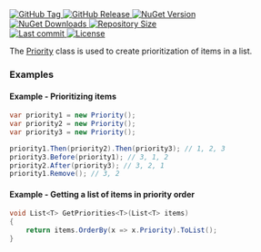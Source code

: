<a href="https://github.com/TJC-Tools/TJC.Priority/tags">
  <img alt="GitHub Tag" src="https://img.shields.io/github/v/tag/TJC-Tools/TJC.Priority?style=for-the-badge&logo=tag&logoColor=white&labelColor=24292f&color=blue" />
</a>

<a href="https://github.com/TJC-Tools/TJC.Priority/releases/latest">
  <img alt="GitHub Release" src="https://img.shields.io/github/v/release/TJC-Tools/TJC.Priority?style=for-the-badge&logo=starship&logoColor=D9E0EE&labelColor=302D41&&color=green&include_prerelease&sort=semver" />
</a>

<a href="https://www.nuget.org/packages/TJC.Priority">
  <img alt="NuGet Version" src="https://img.shields.io/nuget/v/TJC.Priority?style=for-the-badge&logo=nuget&logoColor=white&labelColor=004880&color=blue" />
</a>

<br/>

<a href="https://www.nuget.org/packages/TJC.Priority">
  <img alt="NuGet Downloads" src="https://img.shields.io/nuget/dt/TJC.Priority?style=for-the-badge&logo=nuget&logoColor=white&labelColor=004880&color=yellow" />
</a>

<a href="https://github.com/TJC-Tools/TJC.Priority">
  <img alt="Repository Size" src="https://img.shields.io/github/repo-size/TJC-Tools/TJC.Priority?style=for-the-badge&logo=files&logoColor=white&labelColor=24292f&color=orange" />
</a>

<br/>

<a href="https://www.nuget.org/packages/TJC.Priority">
  <img alt="Last commit" src="https://img.shields.io/github/last-commit/TJC-Tools/TJC.Priority?style=for-the-badge&logo=git&logoColor=D9E0EE&labelColor=302D41&color=mediumpurple"/>
</a>

<a href="LICENSE">
  <img alt="License" src="https://img.shields.io/github/license/TJC-Tools/TJC.Priority.svg?style=for-the-badge&logo=balance-scale&logoColor=white&labelColor=333333&color=blueviolet" />
</a>

The [Priority](TJC.Priority/Priority.cs) class is used to create prioritization of items in a list.

### Examples
#### Example - Prioritizing items
```csharp
var priority1 = new Priority();
var priority2 = new Priority();
var priority3 = new Priority();

priority1.Then(priority2).Then(priority3); // 1, 2, 3
priority3.Before(priority1); // 3, 1, 2
priority2.After(priority3); // 3, 2, 1
priority1.Remove(); // 3, 2
```

#### Example - Getting a list of items in priority order
```csharp
void List<T> GetPriorities<T>(List<T> items)
{
	return items.OrderBy(x => x.Priority).ToList();
}
```
